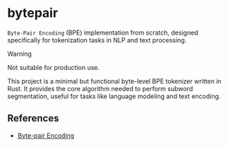 # bytepair

`Byte-Pair Encoding` (BPE) implementation from scratch, designed specifically for tokenization tasks 
in NLP and text processing.

> [!WARNING]
> Not suitable for production use.

This project is a minimal but functional byte-level BPE tokenizer written in Rust. It provides the 
core algorithm needed to perform subword segmentation, useful for tasks like language modeling and 
text encoding.

## References
- [Byte-pair Encoding](https://en.wikipedia.org/wiki/Byte-pair_encoding)
